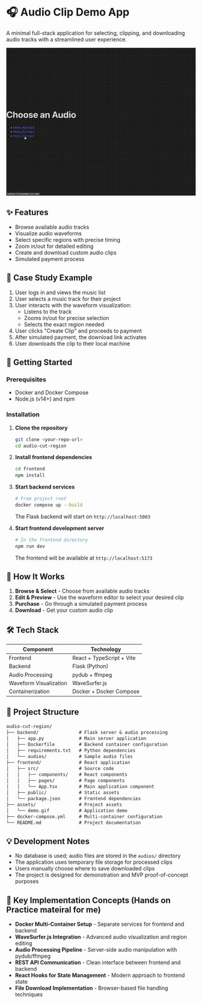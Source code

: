 # 🎧 Audio Clip Demo App

A minimal full-stack application for selecting, clipping, and downloading audio tracks with a streamlined user experience.

![App Demo](assets/demo.gif)

## ✨ Features

- Browse available audio tracks
- Visualize audio waveforms
- Select specific regions with precise timing
- Zoom in/out for detailed editing
- Create and download custom audio clips
- Simulated payment process

## 📝 Case Study Example

1. User logs in and views the music list
2. User selects a music track for their project
3. User interacts with the waveform visualization:
   - Listens to the track
   - Zooms in/out for precise selection
   - Selects the exact region needed
4. User clicks "Create Clip" and proceeds to payment
5. After simulated payment, the download link activates
6. User downloads the clip to their local machine

## 🚀 Getting Started

### Prerequisites

- Docker and Docker Compose
- Node.js (v14+) and npm

### Installation

1. **Clone the repository**
   ```bash
   git clone <your-repo-url>
   cd audio-cut-region
   ```

2. **Install frontend dependencies**
   ```bash
   cd frontend
   npm install
   ```

3. **Start backend services**
   ```bash
   # From project root
   docker compose up --build
   ```
   The Flask backend will start on `http://localhost:5003`

4. **Start frontend development server**
   ```bash
   # In the frontend directory
   npm run dev
   ```
   The frontend will be available at `http://localhost:5173`

## 🧩 How It Works

1. **Browse & Select** - Choose from available audio tracks
2. **Edit & Preview** - Use the waveform editor to select your desired clip
3. **Purchase** - Go through a simulated payment process
4. **Download** - Get your custom audio clip

## 🛠️ Tech Stack

| Component | Technology |
|-----------|------------|
| Frontend | React + TypeScript + Vite |
| Backend | Flask (Python) |
| Audio Processing | pydub + ffmpeg |
| Waveform Visualization | WaveSurfer.js |
| Containerization | Docker + Docker Compose |

## 📁 Project Structure

```
audio-cut-region/
├── backend/               # Flask server & audio processing
│   ├── app.py             # Main server application
│   ├── Dockerfile         # Backend container configuration
│   ├── requirements.txt   # Python dependencies
│   └── audios/            # Sample audio files
├── frontend/              # React application
│   ├── src/               # Source code
│   │   ├── components/    # React components
│   │   ├── pages/         # Page components
│   │   └── App.tsx        # Main application component
│   ├── public/            # Static assets
│   └── package.json       # Frontend dependencies
├── assets/                # Project assets
│   └── demo.gif           # Application demo
├── docker-compose.yml     # Multi-container configuration
└── README.md              # Project documentation
```

## 💡 Development Notes

- No database is used; audio files are stored in the `audios/` directory
- The application uses temporary file storage for processed clips
- Users manually choose where to save downloaded clips
- The project is designed for demonstration and MVP proof-of-concept purposes

## 🧠 Key Implementation Concepts (Hands on Practice mateiral for me)

- **Docker Multi-Container Setup** - Separate services for frontend and backend
- **WaveSurfer.js Integration** - Advanced audio visualization and region editing
- **Audio Processing Pipeline** - Server-side audio manipulation with pydub/ffmpeg
- **REST API Communication** - Clean interface between frontend and backend
- **React Hooks for State Management** - Modern approach to frontend state
- **File Download Implementation** - Browser-based file handling techniques

